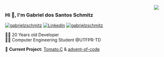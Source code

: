 <img align='right' src="https://github-readme-stats.vercel.app/api?username=gabrielzschmitz&show_icons=true">

### Hi 👋, I'm Gabriel dos Santos Schmitz

[![gabrielzschmitz](https://img.shields.io/static/v1?label=gabrielzschmitz&message=%20&color=lightskyblue&logo=superuser&style=flat-square&logoColor=white)](https://gabrielzschmitz.github.io/)
[![Linkedin](https://img.shields.io/static/v1?label=Linkedin&message=%20&color=lightskyblue&logo=Linkedin&style=flat-square&logoColor=white)](https://www.linkedin.com/in/gabrielzschmitz)
[![gabrielzschmitz](https://img.shields.io/static/v1?label=gabrielzschmitz&message=%20&color=lightskyblue&logo=maildotru&style=flat-square&logoColor=white)](mailto:gabrielzschmitz@protonmail.com)
  
  
👨‍💻 20 Years old Developer<br>
👨‍🎓 Computer Engineering Student @UTFPR-TD<br>

🚧 **Current Project:** [Tomato.C](https://github.com/gabrielzschmitz/Tomato.C) & [advent-of-code](https://github.com/gabrielzschmitz/advent-of-code)
